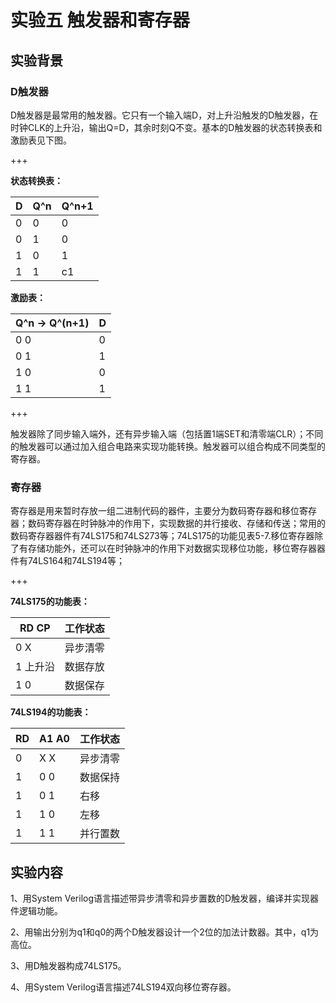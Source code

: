  

# 实验五 触发器和寄存器

## 实验背景

### D触发器

​	D触发器是最常用的触发器。它只有一个输入端D，对上升沿触发的D触发器，在时钟CLK的上升沿，输出Q=D，其余时刻Q不变。基本的D触发器的状态转换表和激励表见下图。

+++

**状态转换表：**

| D    | Q^n  | Q^n+1 |
| ---- | ---- | ----- |
| 0    | 0    | 0     |
| 0    | 1    | 0     |
| 1    | 0    | 1     |
| 1    | 1    | c1    |

**激励表：** 

| Q^n -> Q^(n+1) | D    |
| -------------- | ---- |
| 0           0  | 0    |
| 0           1  | 1    |
| 1           0  | 0    |
| 1           1  | 1    |

+++

​	触发器除了同步输入端外，还有异步输入端（包括置1端SET和清零端CLR）；不同的触发器可以通过加入组合电路来实现功能转换。触发器可以组合构成不同类型的寄存器。

### 寄存器

​	寄存器是用来暂时存放一组二进制代码的器件，主要分为数码寄存器和移位寄存器；数码寄存器在时钟脉冲的作用下，实现数据的并行接收、存储和传送；常用的数码寄存器器件有74LS175和74LS273等；74LS175的功能见表5-7.移位寄存器除了有存储功能外，还可以在时钟脉冲的作用下对数据实现移位功能，移位寄存器器件有74LS164和74LS194等；

+++

**74LS175的功能表：**

| RD         CP     | 工作状态 |
| ----------------- | -------- |
| 0               X | 异步清零 |
| 1          上升沿 | 数据存放 |
| 1               0 | 数据保存 |

**74LS194的功能表：**

| RD   | A1                               A0   | 工作状态 |
| ---- | ------------------------------------- | -------- |
| 0    | X                                   X | 异步清零 |
| 1    | 0                                   0 | 数据保持 |
| 1    | 0                                   1 | 右移     |
| 1    | 1                                   0 | 左移     |
| 1    | 1                                   1 | 并行置数 |

## 实验内容

1、用System Verilog语言描述带异步清零和异步置数的D触发器，编译并实现器件逻辑功能。

2、用输出分别为q1和q0的两个D触发器设计一个2位的加法计数器。其中，q1为高位。

3、用D触发器构成74LS175。

4、用System Verilog语言描述74LS194双向移位寄存器。
